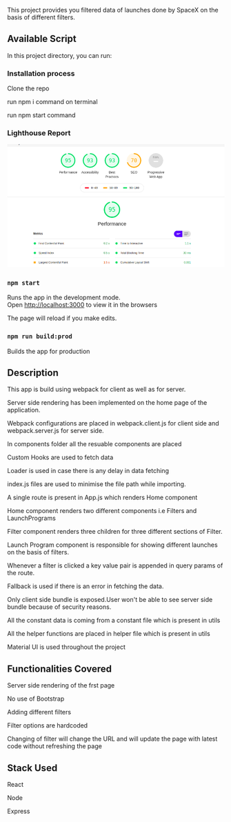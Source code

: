 This project provides you filtered data of launches done by SpaceX on the basis of different filters.

## Available Script




In this project directory, you can run:

### Installation process

Clone the repo

run npm i command on terminal


run npm start command

### Lighthouse Report

[![Lighthouse Report](https://github.com/madhavbansal/SpaceX/blob/main/LightHouseReport.png)](#Report)

### `npm start`

Runs the app in the development mode.<br />
Open [http://localhost:3000](http://localhost:3000) to view it in the browsers

The page will reload if you make edits.<br />



### `npm run build:prod`

Builds the app for production<br />



## Description

This app is build using webpack for client as well as for server.

Server side rendering has been implemented on the home page of the application.

Webpack configurations are placed in webpack.client.js for client side and webpack.server.js for server side.

In components folder all the resuable components are placed

Custom Hooks are used to fetch data

Loader is used in case there is any delay in data fetching

index.js files are used to minimise the file path while importing.

A single route is present in App.js which renders Home component

Home component renders two different components i.e Filters and LaunchPrograms

Filter component renders three children for three different sections of Filter.

Launch Program component is responsible for showing different launches on the basis of filters.

Whenever a filter is clicked a key value pair is appended in query params of the route.

Fallback is used if there is an error in fetching the data.

Only client side bundle is exposed.User won't be able to see server side bundle because of security reasons.

All the constant data is coming from a constant file which is present in utils

All the helper functions are placed in helper file which is present in utils

Material UI is used throughout the project



## Functionalities Covered

Server side rendering of the frst page

No use of Bootstrap

Adding different filters

Filter options are hardcoded

Changing of filter will change the URL and will update the page with latest code without refreshing the page


## Stack Used

React

Node

Express







